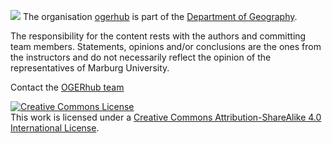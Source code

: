 ![](https://github.com/organizations/OGERHub/settings/profile)
The organisation  [ogerhub](https://ogerhub.github.io/) is part of the [Department of Geography](https://www.uni-marburg.de/fb19).


The responsibility for the content rests with the authors and committing team members. Statements, opinions and/or conclusions are the ones from the instructors and do not necessarily reflect the opinion of the representatives of Marburg University.  

Contact the [OGERhub team](https://www.uni-marburg.de/de/fb19/fachbereich/staff/rieke-ammoneit)

<a rel="license" href="http://creativecommons.org/licenses/by-sa/4.0/"><img alt="Creative Commons License" style="border-width:0" src="https://i.creativecommons.org/l/by-sa/4.0/88x31.png" /></a><br />This work is licensed under a <a rel="license" href="http://creativecommons.org/licenses/by-sa/4.0/">Creative Commons Attribution-ShareAlike 4.0 International License</a>.


<!--

**Here are some ideas to get you started:**

🙋‍♀️ A short introduction - what is your organization all about?
🌈 Contribution guidelines - how can the community get involved?
👩‍💻 Useful resources - where can the community find your docs? Is there anything else the community should know?
🍿 Fun facts - what does your team eat for breakfast?
🧙 Remember, you can do mighty things with the power of [Markdown](https://docs.github.com/github/writing-on-github/getting-started-with-writing-and-formatting-on-github/basic-writing-and-formatting-syntax)
-->
